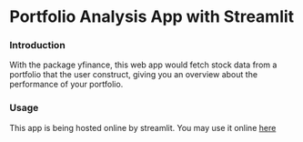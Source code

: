 # Portfolio Analysis App with Streamlit
### Introduction
With the package yfinance, this web app would fetch stock data from a portfolio that the user construct, giving you an overview about the performance of your portfolio. 
### Usage
This app is being hosted online by streamlit. You may use it online [here](https://share.streamlit.io/terbiume65/streamlit-portfolio/main/app.py)

